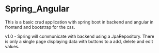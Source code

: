 # Spring_Angular
This is a basic crud application with spring boot in backend and angular in frontend and bootstrap for the css.


v1.0 - Spring will communicate with backend using a JpaRepository. There is only a single page displaying data with buttons to a add, delete and edit values.
